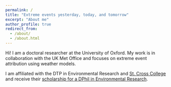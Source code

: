 ```yaml
---
permalink: /
title: "Extreme events yesterday, today, and tomorrow"
excerpt: "About me"
author_profile: true
redirect_from: 
  - /about/
  - /about.html
---
```



Hi! I am a doctoral researcher at the University of Oxford. My work is in collaboration with the UK Met Office and focuses on extreme event attribution using weather models.

I am affiliated with the DTP in Environmental Research and [St. Cross College](https://www.stx.ox.ac.uk) and receive their [scholarship for a DPhil in Environmental Research](https://www.stx.ox.ac.uk/graduate-scholarship-in-environmental-research).
